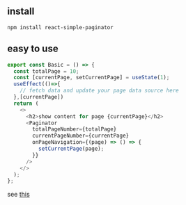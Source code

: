 ## install

`npm install react-simple-paginator`

## easy to use

```js
export const Basic = () => {
  const totalPage = 10;
  const [currentPage, setCurrentPage] = useState(1);
  useEffect(()=>{
    // fetch data and update your page data source here
  },[currentPage])
  return (
    <>
      <h2>show content for page {currentPage}</h2>
      <Paginator
        totalPageNumber={totalPage}
        currentPageNumber={currentPage}
        onPageNavigation={(page) => () => {
          setCurrentPage(page);
        }}
      />
    </>
  );
};
```

see [this](https://bochen2014.github.io/react-paginator)
